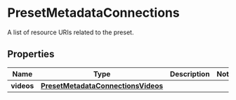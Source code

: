 

# PresetMetadataConnections

A list of resource URIs related to the preset.

## Properties

| Name | Type | Description | Notes |
|------------ | ------------- | ------------- | -------------|
|**videos** | [**PresetMetadataConnectionsVideos**](PresetMetadataConnectionsVideos.md) |  |  |



